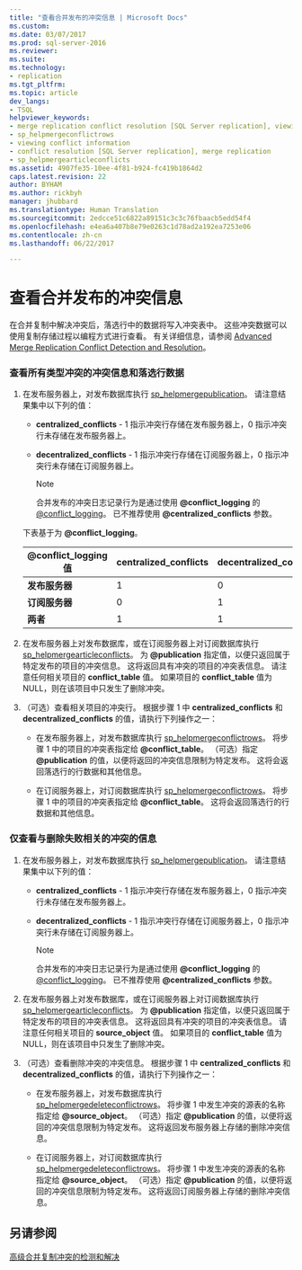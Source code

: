 ```yaml
---
title: "查看合并发布的冲突信息 | Microsoft Docs"
ms.custom: 
ms.date: 03/07/2017
ms.prod: sql-server-2016
ms.reviewer: 
ms.suite: 
ms.technology:
- replication
ms.tgt_pltfrm: 
ms.topic: article
dev_langs:
- TSQL
helpviewer_keywords:
- merge replication conflict resolution [SQL Server replication], viewing conflicts
- sp_helpmergeconflictrows
- viewing conflict information
- conflict resolution [SQL Server replication], merge replication
- sp_helpmergearticleconflicts
ms.assetid: 4907fe35-10ee-4f81-b924-fc419b1864d2
caps.latest.revision: 22
author: BYHAM
ms.author: rickbyh
manager: jhubbard
ms.translationtype: Human Translation
ms.sourcegitcommit: 2edcce51c6822a89151c3c3c76fbaacb5edd54f4
ms.openlocfilehash: e4ea6a407b8e79e0263c1d78ad2a192ea7253e06
ms.contentlocale: zh-cn
ms.lasthandoff: 06/22/2017

---
```

# <a name="view-conflict-information-for-merge-publications"></a>查看合并发布的冲突信息
  在合并复制中解决冲突后，落选行中的数据将写入冲突表中。 这些冲突数据可以使用复制存储过程以编程方式进行查看。 有关详细信息，请参阅 [Advanced Merge Replication Conflict Detection and Resolution](../../relational-databases/replication/merge/advanced-merge-replication-conflict-detection-and-resolution.md)。  
  
### <a name="to-view-conflict-information-and-losing-row-data-for-all-types-of-conflicts"></a>查看所有类型冲突的冲突信息和落选行数据  
  
1.  在发布服务器上，对发布数据库执行 [sp_helpmergepublication](../../relational-databases/system-stored-procedures/sp-helpmergepublication-transact-sql.md)。 请注意结果集中以下列的值：  
  
    -   **centralized_conflicts** - 1 指示冲突行存储在发布服务器上，0 指示冲突行未存储在发布服务器上。  
  
    -   **decentralized_conflicts** - 1 指示冲突行存储在订阅服务器上，0 指示冲突行未存储在订阅服务器上。  
  
        > [!NOTE]  
        >  合并发布的冲突日志记录行为是通过使用 **@conflict_logging** 的 [@conflict_logging](../../relational-databases/system-stored-procedures/sp-addmergepublication-transact-sql.md)。 已不推荐使用 **@centralized_conflicts** 参数。  
  
     下表基于为 **@conflict_logging**。  
  
    |@conflict_logging 值|centralized_conflicts|decentralized_conflicts|  
    |------------------------------|----------------------------|------------------------------|  
    |**发布服务器**|1|0|  
    |**订阅服务器**|0|1|  
    |**两者**|1|1|  
  
2.  在发布服务器上对发布数据库，或在订阅服务器上对订阅数据库执行 [sp_helpmergearticleconflicts](../../relational-databases/system-stored-procedures/sp-helpmergearticleconflicts-transact-sql.md)。 为 **@publication** 指定值，以便只返回属于特定发布的项目的冲突信息。 这将返回具有冲突的项目的冲突表信息。 请注意任何相关项目的 **conflict_table** 值。 如果项目的 **conflict_table** 值为 NULL，则在该项目中只发生了删除冲突。  
  
3.  （可选）查看相关项目的冲突行。 根据步骤 1 中 **centralized_conflicts** 和 **decentralized_conflicts** 的值，请执行下列操作之一：  
  
    -   在发布服务器上，对发布数据库执行 [sp_helpmergeconflictrows](../../relational-databases/system-stored-procedures/sp-helpmergeconflictrows-transact-sql.md)。 将步骤 1 中的项目的冲突表指定给 **@conflict_table**。 （可选）指定 **@publication** 的值，以便将返回的冲突信息限制为特定发布。 这将会返回落选行的行数据和其他信息。  
  
    -   在订阅服务器上，对订阅数据库执行 [sp_helpmergeconflictrows](../../relational-databases/system-stored-procedures/sp-helpmergeconflictrows-transact-sql.md)。 将步骤 1 中的项目的冲突表指定给 **@conflict_table**。 这将会返回落选行的行数据和其他信息。  
  
### <a name="to-view-information-only-on-conflicts-where-the-delete-failed"></a>仅查看与删除失败相关的冲突的信息  
  
1.  在发布服务器上，对发布数据库执行 [sp_helpmergepublication](../../relational-databases/system-stored-procedures/sp-helpmergepublication-transact-sql.md)。 请注意结果集中以下列的值：  
  
    -   **centralized_conflicts** - 1 指示冲突行存储在发布服务器上，0 指示冲突行未存储在发布服务器上。  
  
    -   **decentralized_conflicts** - 1 指示冲突行存储在订阅服务器上，0 指示冲突行未存储在订阅服务器上。  
  
        > [!NOTE]  
        >  合并发布的冲突日志记录行为是通过使用 **@conflict_logging** 的 [@conflict_logging](../../relational-databases/system-stored-procedures/sp-addmergepublication-transact-sql.md)。 已不推荐使用 **@centralized_conflicts** 参数。  
  
2.  在发布服务器上对发布数据库，或在订阅服务器上对订阅数据库执行 [sp_helpmergearticleconflicts](../../relational-databases/system-stored-procedures/sp-helpmergearticleconflicts-transact-sql.md)。 为 **@publication** 指定值，以便只返回属于特定发布的项目的冲突表信息。 这将返回具有冲突的项目的冲突表信息。 请注意任何相关项目的 **source_object** 值。 如果项目的 **conflict_table** 值为 NULL，则在该项目中只发生了删除冲突。  
  
3.  （可选）查看删除冲突的冲突信息。 根据步骤 1 中 **centralized_conflicts** 和 **decentralized_conflicts** 的值，请执行下列操作之一：  
  
    -   在发布服务器上，对发布数据库执行 [sp_helpmergedeleteconflictrows](../../relational-databases/system-stored-procedures/sp-helpmergedeleteconflictrows-transact-sql.md)。 将步骤 1 中发生冲突的源表的名称指定给 **@source_object**。 （可选）指定 **@publication** 的值，以便将返回的冲突信息限制为特定发布。 这将返回发布服务器上存储的删除冲突信息。  
  
    -   在订阅服务器上，对订阅数据库执行 [sp_helpmergedeleteconflictrows](../../relational-databases/system-stored-procedures/sp-helpmergedeleteconflictrows-transact-sql.md)。 将步骤 1 中发生冲突的源表的名称指定给 **@source_object**。 （可选）指定 **@publication** 的值，以便将返回的冲突信息限制为特定发布。 这将返回订阅服务器上存储的删除冲突信息。  
  
## <a name="see-also"></a>另请参阅  
 [高级合并复制冲突的检测和解决](../../relational-databases/replication/merge/advanced-merge-replication-conflict-detection-and-resolution.md)  
  
  

